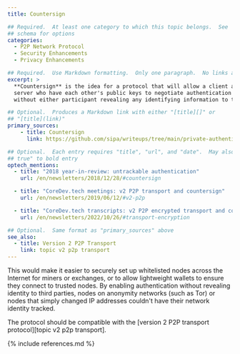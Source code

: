 ```yaml
---
title: Countersign

## Required.  At least one category to which this topic belongs.  See
## schema for options
categories:
  - P2P Network Protocol
  - Security Enhancements
  - Privacy Enhancements

## Required.  Use Markdown formatting.  Only one paragraph.  No links allowed.
excerpt: >
  **Countersign** is the idea for a protocol that will allow a client and
  server who have each other's public keys to negotiate authentication
  without either participant revealing any identifying information to third parties.

## Optional.  Produces a Markdown link with either "[title][]" or
## "[title](link)"
primary_sources:
    - title: Countersign
      link: https://github.com/sipa/writeups/tree/main/private-authentication-protocols

## Optional.  Each entry requires "title", "url", and "date".  May also use "feature:
## true" to bold entry
optech_mentions:
  - title: "2018 year-in-review: untrackable authentication"
    url: /en/newsletters/2018/12/28/#countersign

  - title: "CoreDev.tech meetings: v2 P2P transport and countersign"
    url: /en/newsletters/2019/06/12/#v2-p2p

  - title: "CoreDev.tech transcripts: v2 P2P encrypted transport and countersign"
    url: /en/newsletters/2022/10/26/#transport-encryption

## Optional.  Same format as "primary_sources" above
see_also:
  - title: Version 2 P2P Transport
    link: topic v2 p2p transport
---
```

This would make it easier to securely set up whitelisted nodes across
the Internet for miners or exchanges, or to allow lightweight wallets
to ensure they connect to trusted nodes.  By enabling authentication
without revealing identity to third parties, nodes on anonymity
networks (such as Tor) or nodes that simply changed IP addresses
couldn't have their network identity tracked.

The protocol should be compatible with the [version 2 P2P transport
protocol][topic v2 p2p transport].

{% include references.md %}
